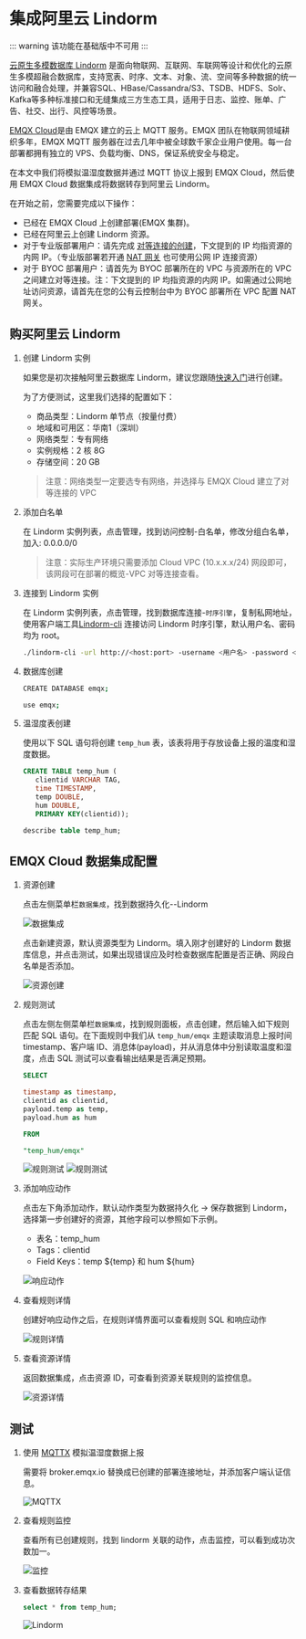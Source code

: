 # 集成阿里云 Lindorm

::: warning
该功能在基础版中不可用
:::

[云原生多模数据库 Lindorm](https://help.aliyun.com/document_detail/174640.html) 是面向物联网、互联网、车联网等设计和优化的云原生多模超融合数据库，支持宽表、时序、文本、对象、流、空间等多种数据的统一访问和融合处理，并兼容SQL、HBase/Cassandra/S3、TSDB、HDFS、Solr、Kafka等多种标准接口和无缝集成三方生态工具，适用于日志、监控、账单、广告、社交、出行、风控等场景。

[EMQX Cloud](https://www.emqx.com/zh/cloud)是由 EMQX 建立的云上 MQTT 服务。EMQX 团队在物联网领域耕织多年，EMQX MQTT 服务器在过去几年中被全球数千家企业用户使用。每一台部署都拥有独立的 VPS、负载均衡、DNS，保证系统安全与稳定。

在本文中我们将模拟温湿度数据并通过 MQTT 协议上报到 EMQX Cloud，然后使用 EMQX Cloud 数据集成将数据转存到阿里云 Lindorm。

在开始之前，您需要完成以下操作：

* 已经在 EMQX Cloud 上创建部署(EMQX 集群)。
* 已经在阿里云上创建 Lindorm 资源。
* 对于专业版部署用户：请先完成 [对等连接的创建](../deployments/vpc_peering.md)，下文提到的 IP 均指资源的内网 IP。（专业版部署若开通 [NAT 网关](../vas/nat-gateway.md) 也可使用公网 IP 连接资源）
* 对于 BYOC 部署用户：请首先为 BYOC 部署所在的 VPC 与资源所在的 VPC 之间建立对等连接。注：下文提到的 IP 均指资源的内网 IP。如需通过公网地址访问资源，请首先在您的公有云控制台中为 BYOC 部署所在 VPC 配置 NAT 网关。

## 购买阿里云 Lindorm

1. 创建 Lindorm 实例
  
    如果您是初次接触阿里云数据库 Lindorm，建议您跟随[快速入门](https://help.aliyun.com/document_detail/188311.html)进行创建。

    为了方便测试，这里我们选择的配置如下：

    * 商品类型：Lindorm 单节点（按量付费）
    * 地域和可用区：华南1（深圳）
    * 网络类型：专有网络
    * 实例规格：2 核 8G
    * 存储空间：20 GB

    > 注意：网络类型一定要选专有网络，并选择与 EMQX Cloud 建立了对等连接的 VPC

2. 添加白名单

   在 Lindorm 实例列表，点击管理，找到访问控制-白名单，修改分组白名单，加入: 0.0.0.0/0

    > 注意：实际生产环境只需要添加 Cloud VPC (10.x.x.x/24) 网段即可，该网段可在部署的概览-VPC 对等连接查看。

3. 连接到 Lindorm 实例

   在 Lindorm 实例列表，点击管理，找到数据库连接-`时序引擎`，复制私网地址，使用客户端工具[Lindorm-cli](https://help.aliyun.com/document_detail/216787.htm?spm=a2c4g.11186623.0.0.11992441ztFfnk#task-2079049) 连接访问 Lindorm 时序引擎，默认用户名、密码均为 root。

   ```bash
   ./lindorm-cli -url http://<host:port> -username <用户名> -password <密码> 
   ```

4. 数据库创建

   ```bash
   CREATE DATABASE emqx;

   use emqx;
   ```

5. 温湿度表创建

   使用以下 SQL 语句将创建 `temp_hum` 表，该表将用于存放设备上报的温度和湿度数据。

   ```sql
   CREATE TABLE temp_hum (
      clientid VARCHAR TAG,
      time TIMESTAMP,
      temp DOUBLE,
      hum DOUBLE,
      PRIMARY KEY(clientid));
   
   describe table temp_hum;
   ```

## EMQX Cloud 数据集成配置

1. 资源创建

   点击左侧菜单栏`数据集成`，找到数据持久化--Lindorm

   ![数据集成](./_assets/data_integration_lindorm.png)

   点击新建资源，默认资源类型为 Lindorm。填入刚才创建好的 Lindorm 数据库信息，并点击测试，如果出现错误应及时检查数据库配置是否正确、网段白名单是否添加。

   ![资源创建](./_assets/lindorm_resource.png)

2. 规则测试

   点击左侧左侧菜单栏`数据集成`，找到规则面板，点击创建，然后输入如下规则匹配 SQL 语句。在下面规则中我们从 `temp_hum/emqx` 主题读取消息上报时间 timestamp、客户端 ID、消息体(payload)，并从消息体中分别读取温度和湿度，点击 SQL 测试可以查看输出结果是否满足预期。

   ```sql
   SELECT 
   
   timestamp as timestamp, 
   clientid as clientid, 
   payload.temp as temp, 
   payload.hum as hum
   
   FROM
   
   "temp_hum/emqx"
   ```

   ![规则测试](./_assets/lindorm_rule_1.png)
   ![规则测试](./_assets/lindorm_rule_2.png)

3. 添加响应动作

   点击左下角添加动作，默认动作类型为数据持久化 → 保存数据到 Lindorm，选择第一步创建好的资源，其他字段可以参照如下示例。

   * 表名：temp_hum
   * Tags：clientid
   * Field Keys：temp ${temp} 和 hum ${hum}

   ![响应动作](./_assets/lindorm_action.png)

4. 查看规则详情

   创建好响应动作之后，在规则详情界面可以查看规则 SQL 和响应动作

   ![规则详情](./_assets/lindorm_rule_details.png)

5. 查看资源详情

   返回数据集成，点击资源 ID，可查看到资源关联规则的监控信息。

   ![资源详情](./_assets/lindorm_resource_details.png)

## 测试

1. 使用 [MQTTX](https://mqttx.app/) 模拟温湿度数据上报

   需要将 broker.emqx.io 替换成已创建的部署连接地址，并添加客户端认证信息。

   ![MQTTX](./_assets/lindorm_mqttx.png)

2. 查看规则监控

   查看所有已创建规则，找到 lindorm 关联的动作，点击监控，可以看到成功次数加一。

   ![监控](./_assets/lindorm_monitor.png)

3. 查看数据转存结果

   ```sql
   select * from temp_hum;
   ```

   ![Lindorm](./_assets/lindorm_db_result.png)
